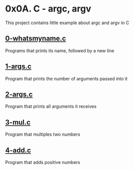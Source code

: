 # 0x0A. C - argc, argv

This project contains little example about argc and argv in C

## [0-whatsmyname.c](./0-whatsmyname.c)

Programs that prints its name, followed by a new line

## [1-args.c](./1-args.c)

Program that prints the number of arguments passed into it

## [2-args.c](./2-args.c)

Program that prints all arguments it receives

## [3-mul.c](./3-mul.c)

Program that multiples two numbers

## [4-add.c](./4-add.c)

Program that adds positive numbers